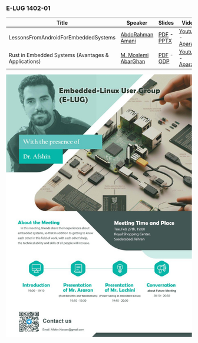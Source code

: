 
### E-LUG 1402-01

| Title  | Speaker | Slides | Video |
| ------------- | ------------- | ------------- | ------------- |
| LessonsFromAndroidForEmbeddedSystems | [AbdoRahman Amani](https://github.com/HosseinAssaran) | [PDF](events/1402/12/Rust.pdf) - [PPTX](events/1402/12/Rust.pptx) | [Youtube](https://www.youtube.com/@E-LUG_IRAN) - [Aparat](https://www.aparat.com/v/T7gi9) |
| Rust in Embedded Systems (Avantages & Applications) | [M. Moslemi AbarGhan](https://github.com/HosseinLachini) | [PDF](events/1402/12/PowerSaving14021208.pdf) - [ODP](events/1402/12/PowerSaving14021208.odp) | [Youtube](https://www.youtube.com/@E-LUG_IRAN) - [Aparat](https://www.aparat.com/v/T7gi9) |

![Poster 1402-12](events/1402/12/poster_en.jpeg)
